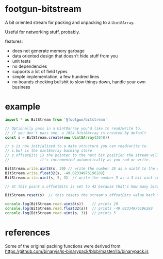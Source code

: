 # footgun-bitstream
A bit oriented stream for packing and unpacking to a `Uint8Array`.

Useful for networking stuff, probably.


features:
* does not generate memory garbage
* data oriented design that doesn't hide stuff from you
* unit tests
* no dependencies
* supports a lot of field types
* simple implementation, a few hundred lines
* no bounds checking bullshit to slow things down, handle your own business


# example
```javascript
import * as BitStream from '@footgun/bitstream'

// Optionally pass in a Uint8array you'd like to read/write to.
// if you don't pass one, a 1024 Uint8Array is created by default
const s = BitStream.create(new Uint8Array(2048))

// s is now initialized to a data structure you can read/write to.
// s.buf is the uint8array backing store
// s.offsetBits is the pointer to the next bit position the stream will read or write from.
//              it's incremented automatically as you rad or write.

BitStream.write.uint8(s, 20) // write the number 28 as a uint8 to the stream
BitStream.write.float32(s, -49.02334976196289)
BitStream.write.uint(s, 5, 3)  // write the number 5 as a 3 bit uint to the stream

// at this point s.offsetBits is set to 43 because that's how many bits we've written

BitStream.reset(s)  // this resets the stream's offsetBits value back to 0

console.log(BitStream.read.uint8(s))    // prints 20
console.log(BitStream.read.float32(s))  // prints -49.02334976196289
console.log(BitStream.read.uint(s, 3))  // prints 5
```


# references

Some of the original packing functions were derived from https://github.com/binaryjs/js-binarypack/blob/master/lib/binarypack.js

